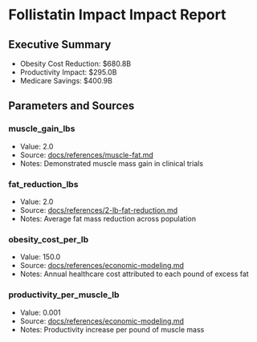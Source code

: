 # Follistatin Impact Impact Report

## Executive Summary
- Obesity Cost Reduction: $680.8B
- Productivity Impact: $295.0B
- Medicare Savings: $400.9B

## Parameters and Sources
### muscle_gain_lbs
- Value: 2.0
- Source: [docs/references/muscle-fat.md](docs/references/muscle-fat.md)
- Notes: Demonstrated muscle mass gain in clinical trials

### fat_reduction_lbs
- Value: 2.0
- Source: [docs/references/2-lb-fat-reduction.md](docs/references/2-lb-fat-reduction.md)
- Notes: Average fat mass reduction across population

### obesity_cost_per_lb
- Value: 150.0
- Source: [docs/references/economic-modeling.md](docs/references/economic-modeling.md)
- Notes: Annual healthcare cost attributed to each pound of excess fat

### productivity_per_muscle_lb
- Value: 0.001
- Source: [docs/references/economic-modeling.md](docs/references/economic-modeling.md)
- Notes: Productivity increase per pound of muscle mass

